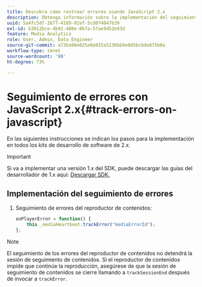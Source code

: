```yaml
---
title: Descubra cómo rastrear errores usando JavaScript 2.x
description: Obtenga información sobre la implementación del seguimiento de errores mediante Media SDK en aplicaciones de navegador (JS).
uuid: 5a4fc5df-2677-4189-92af-5cd074847b39
exl-id: b3012bce-4b92-408e-8b7a-57ae9d52e93d
feature: Media Analytics
role: User, Admin, Data Engineer
source-git-commit: a73ba98e025e0a915a5136bb9e0d5bcbde875b0a
workflow-type: tm+mt
source-wordcount: '98'
ht-degree: 73%

---
```


# Seguimiento de errores con JavaScript 2.x{#track-errors-on-javascript}

En las siguientes instrucciones se indican los pasos para la implementación en todos los kits de desarrollo de software de 2.x.

>[!IMPORTANT]
>
>Si va a implementar una versión 1.x del SDK, puede descargar las guías del desarrollador de 1.x aquí: [Descargar SDK.](/help/getting-started/download-sdks.md)

## Implementación del seguimiento de errores

1. Seguimiento de errores del reproductor de contenidos:

   ```js
   onPlayerError = function() {
       this._mediaHeartbeat.trackError("mediaErrorId");
   };
   ```

>[!NOTE]
>
>El seguimiento de los errores del reproductor de contenidos no detendrá la sesión de seguimiento de contenidos. Si el reproductor de contenidos impide que continúe la reproducción, asegúrese de que la sesión de seguimiento de contenidos se cierre llamando a `trackSessionEnd` después de invocar a `trackError`.

